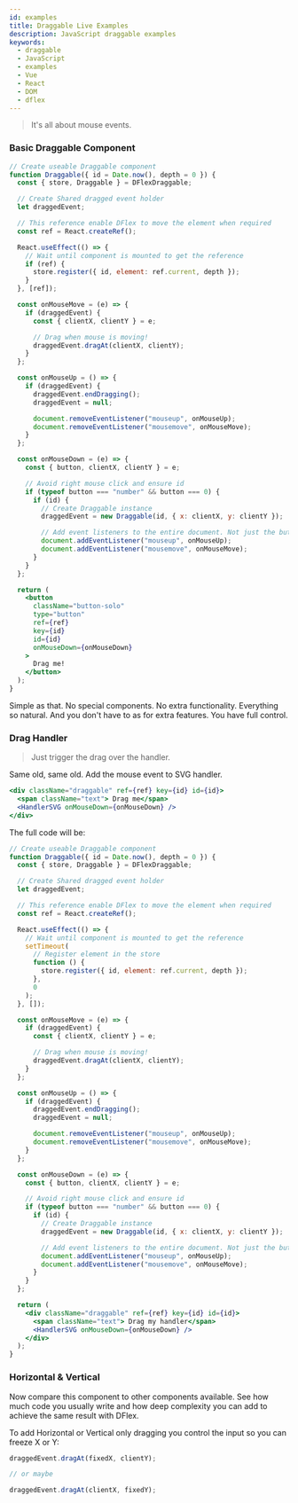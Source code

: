 ```yaml
---
id: examples
title: Draggable Live Examples
description: JavaScript draggable examples
keywords:
  - draggable
  - JavaScript
  - examples
  - Vue
  - React
  - DOM
  - dflex
---
```


> It's all about mouse events.

### Basic Draggable Component

```jsx live
// Create useable Draggable component
function Draggable({ id = Date.now(), depth = 0 }) {
  const { store, Draggable } = DFlexDraggable;

  // Create Shared dragged event holder
  let draggedEvent;

  // This reference enable DFlex to move the element when required
  const ref = React.createRef();

  React.useEffect(() => {
    // Wait until component is mounted to get the reference
    if (ref) {
      store.register({ id, element: ref.current, depth });
    }
  }, [ref]);

  const onMouseMove = (e) => {
    if (draggedEvent) {
      const { clientX, clientY } = e;

      // Drag when mouse is moving!
      draggedEvent.dragAt(clientX, clientY);
    }
  };

  const onMouseUp = () => {
    if (draggedEvent) {
      draggedEvent.endDragging();
      draggedEvent = null;

      document.removeEventListener("mouseup", onMouseUp);
      document.removeEventListener("mousemove", onMouseMove);
    }
  };

  const onMouseDown = (e) => {
    const { button, clientX, clientY } = e;

    // Avoid right mouse click and ensure id
    if (typeof button === "number" && button === 0) {
      if (id) {
        // Create Draggable instance
        draggedEvent = new Draggable(id, { x: clientX, y: clientY });

        // Add event listeners to the entire document. Not just the button boundaries.
        document.addEventListener("mouseup", onMouseUp);
        document.addEventListener("mousemove", onMouseMove);
      }
    }
  };

  return (
    <button
      className="button-solo"
      type="button"
      ref={ref}
      key={id}
      id={id}
      onMouseDown={onMouseDown}
    >
      Drag me!
    </button>
  );
}
```

Simple as that. No special components. No extra functionality. Everything so natural. And you don't have to as for extra features. You have full control.

### Drag Handler

> Just trigger the drag over the handler.

Same old, same old. Add the mouse event to SVG handler.

```jsx
<div className="draggable" ref={ref} key={id} id={id}>
  <span className="text"> Drag me</span>
  <HandlerSVG onMouseDown={onMouseDown} />
</div>
```

The full code will be:

```jsx live
// Create useable Draggable component
function Draggable({ id = Date.now(), depth = 0 }) {
  const { store, Draggable } = DFlexDraggable;

  // Create Shared dragged event holder
  let draggedEvent;

  // This reference enable DFlex to move the element when required
  const ref = React.createRef();

  React.useEffect(() => {
    // Wait until component is mounted to get the reference
    setTimeout(
      // Register element in the store
      function () {
        store.register({ id, element: ref.current, depth });
      },
      0
    );
  }, []);

  const onMouseMove = (e) => {
    if (draggedEvent) {
      const { clientX, clientY } = e;

      // Drag when mouse is moving!
      draggedEvent.dragAt(clientX, clientY);
    }
  };

  const onMouseUp = () => {
    if (draggedEvent) {
      draggedEvent.endDragging();
      draggedEvent = null;

      document.removeEventListener("mouseup", onMouseUp);
      document.removeEventListener("mousemove", onMouseMove);
    }
  };

  const onMouseDown = (e) => {
    const { button, clientX, clientY } = e;

    // Avoid right mouse click and ensure id
    if (typeof button === "number" && button === 0) {
      if (id) {
        // Create Draggable instance
        draggedEvent = new Draggable(id, { x: clientX, y: clientY });

        // Add event listeners to the entire document. Not just the button boundaries.
        document.addEventListener("mouseup", onMouseUp);
        document.addEventListener("mousemove", onMouseMove);
      }
    }
  };

  return (
    <div className="draggable" ref={ref} key={id} id={id}>
      <span className="text"> Drag my handler</span>
      <HandlerSVG onMouseDown={onMouseDown} />
    </div>
  );
}
```

### Horizontal & Vertical

Now compare this component to other components available. See how much code you usually write and how deep complexity you can add to achieve the same result with DFlex.

To add Horizontal or Vertical only dragging you control the input so you can freeze X or Y:

```jsx
draggedEvent.dragAt(fixedX, clientY);

// or maybe

draggedEvent.dragAt(clientX, fixedY);
```
